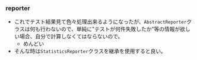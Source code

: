 ### reporter

* これでテスト結果見て色々処理出来るようになったが、`AbstractReporter`クラスは何も行わないので、単純に"テストが何件失敗したか"等の情報が欲しい場合、自分で計算しなくてはならないので。
  * めんどい
* そんな時は`StatisticsReporter`クラスを継承を使用すると良い。

